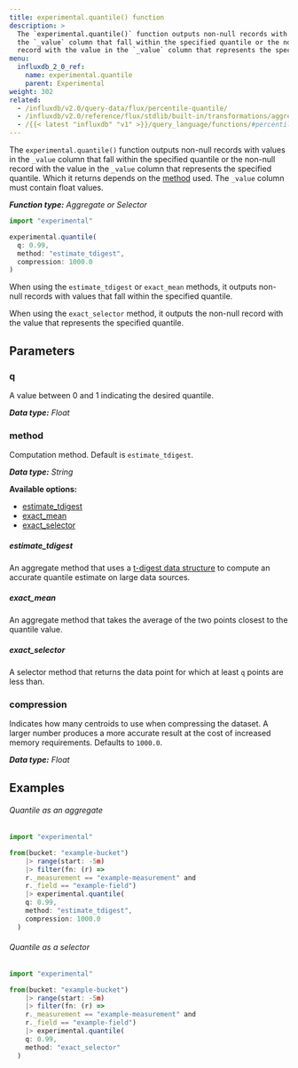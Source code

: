 ```yaml
---
title: experimental.quantile() function
description: >
  The `experimental.quantile()` function outputs non-null records with values in
  the `_value` column that fall within the specified quantile or the non-null
  record with the value in the `_value` column that represents the specified quantile.
menu:
  influxdb_2_0_ref:
    name: experimental.quantile
    parent: Experimental
weight: 302
related:
  - /influxdb/v2.0/query-data/flux/percentile-quantile/
  - /influxdb/v2.0/reference/flux/stdlib/built-in/transformations/aggregates/quantile/
  - /{{< latest "influxdb" "v1" >}}/query_language/functions/#percentile, InfluxQL – PERCENTILE()
---
```


The `experimental.quantile()` function outputs non-null records with values in
the `_value` column that fall within the specified quantile or the non-null
record with the value in the `_value` column that represents the specified quantile.
Which it returns depends on the [method](#method) used.
The `_value` column must contain float values.

_**Function type:** Aggregate or Selector_  

```js
import "experimental"

experimental.quantile(
  q: 0.99,
  method: "estimate_tdigest",
  compression: 1000.0
)
```

When using the `estimate_tdigest` or `exact_mean` methods, it outputs non-null
records with values that fall within the specified quantile.

When using the `exact_selector` method, it outputs the non-null record with the
value that represents the specified quantile.

## Parameters

### q
A value between 0 and 1 indicating the desired quantile.

_**Data type:** Float_

### method
Computation method.
Default is `estimate_tdigest`.

_**Data type:** String_

**Available options:**

- [estimate_tdigest](#estimate_tdigest)
- [exact_mean](#exact_mean)
- [exact_selector](#exact_selector)

##### estimate_tdigest
An aggregate method that uses a [t-digest data structure](https://github.com/tdunning/t-digest)
to compute an accurate quantile estimate on large data sources.

##### exact_mean
An aggregate method that takes the average of the two points closest to the quantile value.

##### exact_selector
A selector method that returns the data point for which at least `q` points are less than.

### compression
Indicates how many centroids to use when compressing the dataset.
A larger number produces a more accurate result at the cost of increased memory requirements.
Defaults to `1000.0`.

_**Data type:** Float_

## Examples

###### Quantile as an aggregate
```js
import "experimental"

from(bucket: "example-bucket")
	|> range(start: -5m)
	|> filter(fn: (r) =>
    r._measurement == "example-measurement" and
    r._field == "example-field")
	|> experimental.quantile(
    q: 0.99,
    method: "estimate_tdigest",
    compression: 1000.0
  )
```

###### Quantile as a selector
```js
import "experimental"

from(bucket: "example-bucket")
	|> range(start: -5m)
	|> filter(fn: (r) =>
    r._measurement == "example-measurement" and
    r._field == "example-field")
	|> experimental.quantile(
    q: 0.99,
    method: "exact_selector"
  )
```
